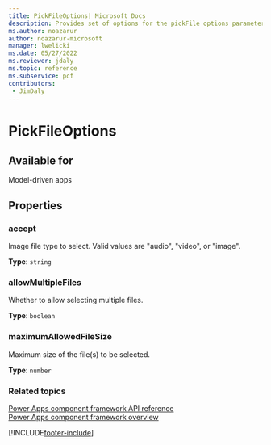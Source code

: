 ```yaml
---
title: PickFileOptions| Microsoft Docs
description: Provides set of options for the pickFile options parameter.
ms.author: noazarur
author: noazarur-microsoft
manager: lwelicki
ms.date: 05/27/2022
ms.reviewer: jdaly
ms.topic: reference
ms.subservice: pcf
contributors:
 - JimDaly
---
```


# PickFileOptions

## Available for

Model-driven apps

## Properties

### accept

Image file type to select. Valid values are "audio", "video", or "image".

**Type**: `string`

### allowMultipleFiles

Whether to allow selecting multiple files.

**Type**: `boolean`

### maximumAllowedFileSize

Maximum size of the file(s) to be selected.

**Type**: `number`


### Related topics

[Power Apps component framework API reference](../reference/index.md)<br/>
[Power Apps component framework overview](../overview.md)

[!INCLUDE[footer-include](../../../includes/footer-banner.md)]